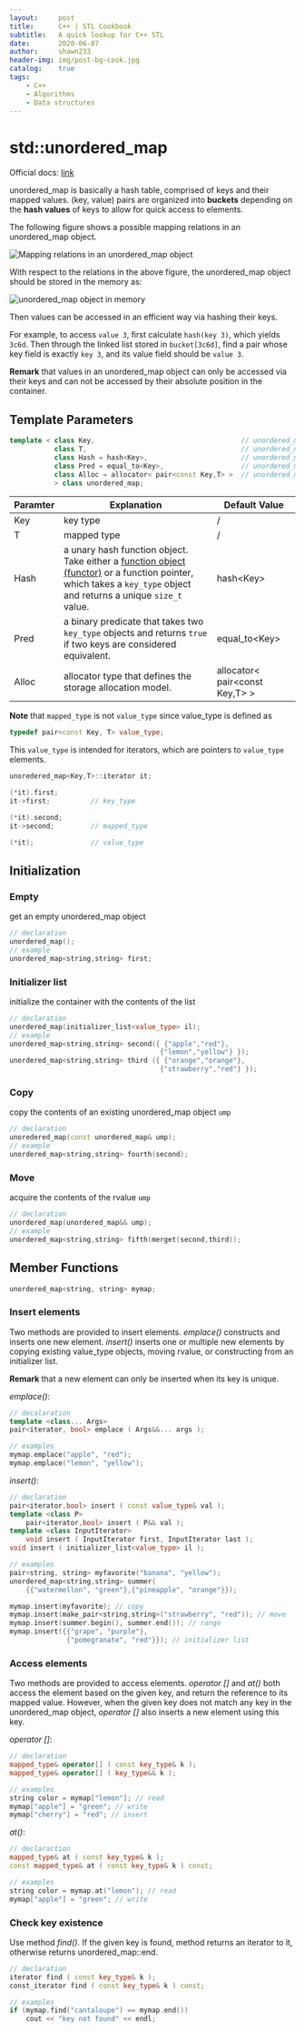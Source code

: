 ```yaml
---
layout:     post
title:      C++ | STL Cookbook
subtitle:   A quick lookup for C++ STL
date:       2020-06-07
author:     shawn233
header-img: img/post-bg-cook.jpg
catalog:    true
tags:
    - C++
    - Algorithms
    - Data structures
---
```




# std::unordered_map

Official docs: [link](http://www.cplusplus.com/reference/unordered_map/unordered_map/)

unordered_map is basically a hash table, comprised of keys and their mapped values. (key, value) pairs are organized into **buckets** depending on the **hash values** of keys to allow for quick access to elements.

The following figure shows a possible mapping relations in an unordered_map object.

![Mapping relations in an unordered_map object](.assets/unordered_mapping.svg)

With respect to the relations in the above figure, the unordered_map object should be stored in the memory as:

![unordered_map object in memory](.assets/unordered_map_memory.svg)

Then values can be accessed in an efficient way via hashing their keys.

For example, to access `value 3`, first calculate `hash(key 3)`, which yields `3c6d`. Then through the linked list stored in `bucket[3c6d]`, find a pair whose key field is exactly `key 3`, and its value field should be `value 3`.

**Remark** that values in an unordered_map object can only be accessed via their keys and can not be accessed by their absolute position in the container. 

## Template Parameters

```c++
template < class Key,                                    // unordered_map::key_type
           class T,                                      // unordered_map::mapped_type
           class Hash = hash<Key>,                       // unordered_map::hasher
           class Pred = equal_to<Key>,                   // unordered_map::key_equal
           class Alloc = allocator< pair<const Key,T> >  // unordered_map::allocator_type
           > class unordered_map;
```

| Paramter | Explanation                                                  | Default Value                      |
| -------- | ------------------------------------------------------------ | ---------------------------------- |
| Key      | key type                                                     | /                                  |
| T        | mapped type                                                  | /                                  |
| Hash     | a unary hash function object. Take either a [function object (functor)](https://en.wikipedia.org/wiki/Function_object) or a function pointer, which takes a `key_type` object and returns a unique `size_t` value. | hash\<Key\>                        |
| Pred     | a binary predicate that takes two `key_type` objects and returns `true` if two keys are considered equivalent. | equal_to\<Key\>                    |
| Alloc    | allocator type that defines the storage allocation model.    | allocator\< pair\<const Key,T\> \> |

**Note** that `mapped_type` is not `value_type` since value_type is defined as

```c++
typedef pair<const Key, T> value_type;
```

This `value_type` is intended for iterators, which are pointers to `value_type` elements.

```c++
unoredered_map<Key,T>::iterator it;

(*it).first;
it->first;			// key_type

(*it).second;
it->second;			// mapped_type

(*it);				// value_type
```

## Initialization

### Empty

get an empty unordered_map object

```c++
// declaration
unordered_map();
// example
unordered_map<string,string> first;
```

### Initializer list

initialize the container with the contents of the list

```c++
// declaration
unordered_map(initializer_list<value_type> il);
// example
unordered_map<string,string> second({ {"apple","red"},
                                     {"lemon","yellow"} });
unordered_map<string,string> third ({ {"orange","orange"},
                                     {"strawberry","red"} });
```

### Copy

copy the contents of an existing unordered_map object `ump`

```c++
// declaration
unoredered_map(const unordered_map& ump);
// example
unordered_map<string,string> fourth(second);
```

### Move

acquire the contents of the rvalue `ump`

```c++
// declaration
unordered_map(unordered_map&& ump);
// example
unordered_map<string,string> fifth(merget(second,third));
```

## Member Functions

```c++
unordered_map<string, string> mymap;
```

### Insert elements

Two methods are provided to insert elements. *emplace()* constructs and inserts one new element. *insert()* inserts one or multiple new elements by copying existing value_type objects, moving rvalue, or constructing from an initializer list.

**Remark** that a new element can only be inserted when its key is unique.

*emplace()*:

```c++
// decalaration
template <class... Args>
pair<iterator, bool> emplace ( Args&&... args );

// examples
mymap.emplace("apple", "red");
mymap.emplace("lemon", "yellow");
```

*insert()*:

```c++
// declaration
pair<iterator,bool> insert ( const value_type& val );
template <class P>
    pair<iterator,bool> insert ( P&& val );
template <class InputIterator>
    void insert ( InputIterator first, InputIterator last );
void insert ( initializer_list<value_type> il );

// examples
pair<string, string> myfavorite("banana", "yellow");
unordered_map<string,string> summer(
    {{"watermellon", "green"},{"pineapple", "orange"}});

mymap.insert(myfavorite); // copy
mymap.insert(make_pair<string,string>("strawberry", "red")); // move
mymap.insert(summer.begin(), summer.end()); // range
mymap.insert({{"grape", "purple"},
              {"pomegranate", "red"}}); // initializer list
```

### Access elements

Two methods are provided to access elements. *operator []* and *at()* both access the element based on the given key, and return the reference to its mapped value. However, when the given key does not match any key in the unordered_map object, *operator []* also inserts a new element using this key.

*operator []*:

```c++
// declaration
mapped_type& operator[] ( const key_type& k );
mapped_type& operator[] ( key_type&& k );

// examples
string color = mymap["lemon"]; // read
mymap["apple"] = "green"; // write
mymap["cherry"] = "red"; // insert
```

*at()*:

```c++
// declaraction
mapped_type& at ( const key_type& k );
const mapped_type& at ( const key_type& k ) const;

// examples
string color = mymap.at("lemon"); // read
mymap["apple"] = "green"; // write
```

### Check key existence

Use method *find()*. If the given key is found, method returns an iterator to it, otherwise returns unordered_map::end.

```c++
// declaration
iterator find ( const key_type& k );
const_iterator find ( const key_type& k ) const;

// examples
if (mymap.find("cantaloupe") == mymap.end())
    cout << "key not found" << endl;
```

